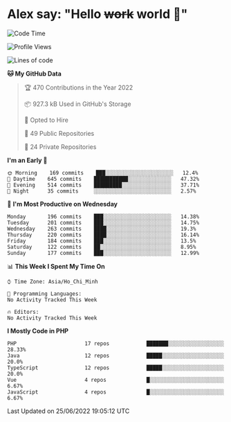 # Alex say: "Hello ~~work~~ world 🐾"

<!--START_SECTION:waka-->
![Code Time](http://img.shields.io/badge/Code%20Time-838%20hrs%2047%20mins-blue)

![Profile Views](http://img.shields.io/badge/Profile%20Views-0-blue)

![Lines of code](https://img.shields.io/badge/From%20Hello%20World%20I%27ve%20Written-1%20Million%20lines%20of%20code-blue)

**🐱 My GitHub Data** 

> 🏆 470 Contributions in the Year 2022
 > 
> 📦 927.3 kB Used in GitHub's Storage 
 > 
> 💼 Opted to Hire
 > 
> 📜 49 Public Repositories 
 > 
> 🔑 24 Private Repositories  
 > 
**I'm an Early 🐤** 

```text
🌞 Morning    169 commits    ███░░░░░░░░░░░░░░░░░░░░░░   12.4% 
🌆 Daytime    645 commits    ███████████░░░░░░░░░░░░░░   47.32% 
🌃 Evening    514 commits    █████████░░░░░░░░░░░░░░░░   37.71% 
🌙 Night      35 commits     ░░░░░░░░░░░░░░░░░░░░░░░░░   2.57%

```
📅 **I'm Most Productive on Wednesday** 

```text
Monday       196 commits    ███░░░░░░░░░░░░░░░░░░░░░░   14.38% 
Tuesday      201 commits    ███░░░░░░░░░░░░░░░░░░░░░░   14.75% 
Wednesday    263 commits    ████░░░░░░░░░░░░░░░░░░░░░   19.3% 
Thursday     220 commits    ████░░░░░░░░░░░░░░░░░░░░░   16.14% 
Friday       184 commits    ███░░░░░░░░░░░░░░░░░░░░░░   13.5% 
Saturday     122 commits    ██░░░░░░░░░░░░░░░░░░░░░░░   8.95% 
Sunday       177 commits    ███░░░░░░░░░░░░░░░░░░░░░░   12.99%

```


📊 **This Week I Spent My Time On** 

```text
⌚︎ Time Zone: Asia/Ho_Chi_Minh

💬 Programming Languages: 
No Activity Tracked This Week

🔥 Editors: 
No Activity Tracked This Week

```

**I Mostly Code in PHP** 

```text
PHP                      17 repos            ███████░░░░░░░░░░░░░░░░░░   28.33% 
Java                     12 repos            █████░░░░░░░░░░░░░░░░░░░░   20.0% 
TypeScript               12 repos            █████░░░░░░░░░░░░░░░░░░░░   20.0% 
Vue                      4 repos             █░░░░░░░░░░░░░░░░░░░░░░░░   6.67% 
JavaScript               4 repos             █░░░░░░░░░░░░░░░░░░░░░░░░   6.67%

```



 Last Updated on 25/06/2022 19:05:12 UTC
<!--END_SECTION:waka-->
